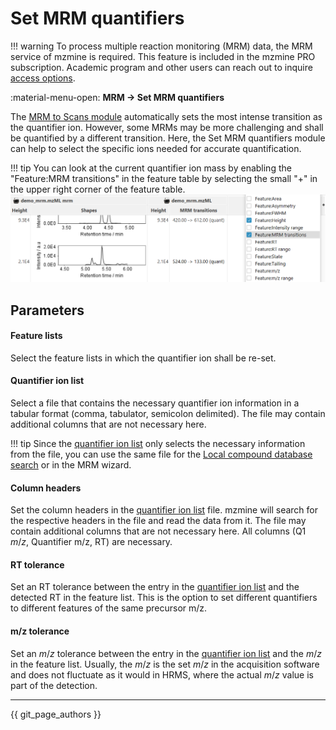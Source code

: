 # Set MRM quantifiers

!!! warning
    To process multiple reaction monitoring (MRM) data, the MRM service of mzmine is required. This feature is
    included in the mzmine PRO subscription. Academic program and other users can reach out to inquire
    [access options](https://mzio.io/#contact).

:material-menu-open: **MRM → Set MRM quantifiers**

The [MRM to Scans module](../mrm_mrmtoscans/mrm-to-scans.md) automatically sets the most intense transition as the quantifier ion. However, some MRMs may be more challenging and shall be quantified by a different transition. Here, the Set MRM quantifiers module can help to select the specific ions needed for accurate quantification.

!!! tip
    You can look at the current quantifier ion mass by enabling the "Feature:MRM transitions" in the feature table by selecting the small "+" in the upper right corner of the feature table.
    ![img.png](mrm_transition_table.png)

## Parameters

#### Feature lists

Select the feature lists in which the quantifier ion shall be re-set.

#### Quantifier ion list

Select a file that contains the necessary quantifier ion information in a tabular format (comma, tabulator, semicolon delimited). The file may contain additional columns that are not necessary here.

!!! tip
    Since the [quantifier ion list](#quantifier-ion-list) only selects the necessary information from the file, you can use the same file for the [Local compound database search](../id_prec_local_cmpd_db/local-cmpd-db-search.md) or in the MRM wizard.

#### Column headers

Set the column headers in the [quantifier ion list](#quantifier-ion-list) file. mzmine will search for the respective headers in the file and read the data from it. The file may contain additional columns that are not necessary here. All columns (Q1 _m_/_z_, Quantifier m/z, RT) are necessary.

#### RT tolerance

Set an RT tolerance between the entry in the [quantifier ion list](#quantifier-ion-list) and the detected RT in the feature list. This is the option to set different quantifiers to different features of the same precursor m/z.

#### m/z tolerance

Set an _m_/_z_ tolerance between the entry in the [quantifier ion list](#quantifier-ion-list) and the _m_/_z_ in the feature list. Usually, the _m_/_z_ is the set _m_/_z_ in the acquisition software and does not fluctuate as it would in HRMS, where the actual _m_/_z_ value is part of the detection.

---

{{ git_page_authors }}
